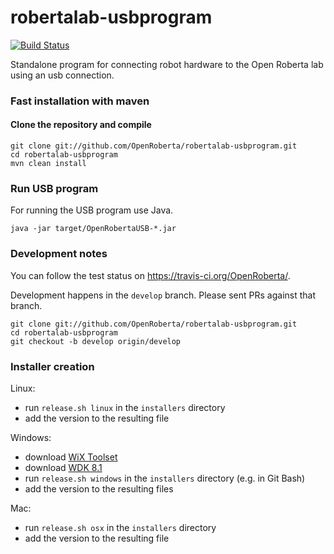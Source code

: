# robertalab-usbprogram

[![Build Status](https://travis-ci.org/OpenRoberta/robertalab-usbprogram.svg?branch=develop)](https://travis-ci.org/OpenRoberta/robertalab-usbprogram)

Standalone program for connecting robot hardware to the Open Roberta lab using
an usb connection.

### Fast installation with maven

#### Clone the repository and compile
    git clone git://github.com/OpenRoberta/robertalab-usbprogram.git
    cd robertalab-usbprogram
    mvn clean install

### Run USB program
For running the USB program use Java.

    java -jar target/OpenRobertaUSB-*.jar

### Development notes

You can follow the test status on https://travis-ci.org/OpenRoberta/.

Development happens in the `develop` branch. Please sent PRs against that
branch.

    git clone git://github.com/OpenRoberta/robertalab-usbprogram.git
    cd robertalab-usbprogram
    git checkout -b develop origin/develop
    
### Installer creation
Linux:
- run `release.sh linux` in the `installers` directory
- add the version to the resulting file

Windows:
- download [WiX Toolset](https://github.com/wixtoolset/wix3/releases)
- download [WDK 8.1](https://www.microsoft.com/en-us/download/details.aspx?id=42273)
- run `release.sh windows` in the `installers` directory (e.g. in Git Bash)
- add the version to the resulting files

Mac:
- run `release.sh osx` in the `installers` directory
- add the version to the resulting file
